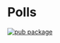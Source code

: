 # Polls

[![pub package](https://img.shields.io/badge/pub-0.1.0brightgreen)](https://pub.dev/packages/polls)
